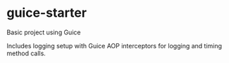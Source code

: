 # guice-starter
Basic project using Guice

Includes logging setup with Guice AOP interceptors for logging and timing method calls.
